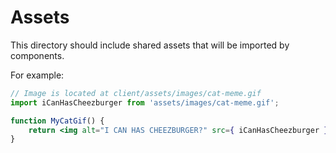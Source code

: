 Assets
======

This directory should include shared assets that will be imported by components.

For example:

```jsx
// Image is located at client/assets/images/cat-meme.gif
import iCanHasCheezburger from 'assets/images/cat-meme.gif';

function MyCatGif() {
	return <img alt="I CAN HAS CHEEZBURGER?" src={ iCanHasCheezburger } />;
}
```
